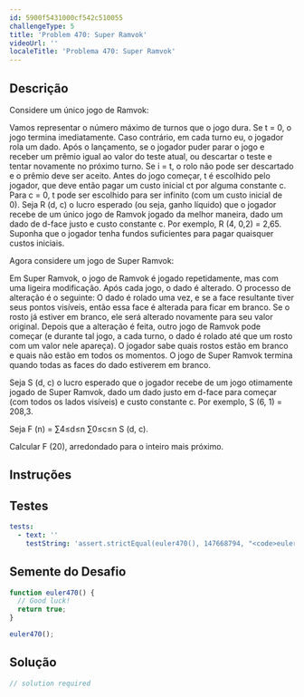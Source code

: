 ```yaml
---
id: 5900f5431000cf542c510055
challengeType: 5
title: 'Problem 470: Super Ramvok'
videoUrl: ''
localeTitle: 'Problema 470: Super Ramvok'
---
```


## Descrição
<section id="description"> Considere um único jogo de Ramvok: <p> Vamos representar o número máximo de turnos que o jogo dura. Se t = 0, o jogo termina imediatamente. Caso contrário, em cada turno eu, o jogador rola um dado. Após o lançamento, se o jogador puder parar o jogo e receber um prêmio igual ao valor do teste atual, ou descartar o teste e tentar novamente no próximo turno. Se i = t, o rolo não pode ser descartado e o prêmio deve ser aceito. Antes do jogo começar, t é escolhido pelo jogador, que deve então pagar um custo inicial ct por alguma constante c. Para c = 0, t pode ser escolhido para ser infinito (com um custo inicial de 0). Seja R (d, c) o lucro esperado (ou seja, ganho líquido) que o jogador recebe de um único jogo de Ramvok jogado da melhor maneira, dado um dado de d-face justo e custo constante c. Por exemplo, R (4, 0,2) = 2,65. Suponha que o jogador tenha fundos suficientes para pagar quaisquer custos iniciais. </p><p> Agora considere um jogo de Super Ramvok: </p><p> Em Super Ramvok, o jogo de Ramvok é jogado repetidamente, mas com uma ligeira modificação. Após cada jogo, o dado é alterado. O processo de alteração é o seguinte: O dado é rolado uma vez, e se a face resultante tiver seus pontos visíveis, então essa face é alterada para ficar em branco. Se o rosto já estiver em branco, ele será alterado novamente para seu valor original. Depois que a alteração é feita, outro jogo de Ramvok pode começar (e durante tal jogo, a cada turno, o dado é rolado até que um rosto com um valor nele apareça). O jogador sabe quais rostos estão em branco e quais não estão em todos os momentos. O jogo de Super Ramvok termina quando todas as faces do dado estiverem em branco. </p><p> Seja S (d, c) o lucro esperado que o jogador recebe de um jogo otimamente jogado de Super Ramvok, dado um dado justo em d-face para começar (com todos os lados visíveis) e custo constante c. Por exemplo, S (6, 1) = 208,3. </p><p> Seja F (n) = ∑4≤d≤n ∑0≤c≤n S (d, c). </p><p> Calcular F (20), arredondado para o inteiro mais próximo. </p></section>

## Instruções
<section id="instructions">
</section>

## Testes
<section id='tests'>

```yml
tests:
  - text: ''
    testString: 'assert.strictEqual(euler470(), 147668794, "<code>euler470()</code> should return 147668794.");'

```

</section>

## Semente do Desafio
<section id='challengeSeed'>

<div id='js-seed'>

```js
function euler470() {
  // Good luck!
  return true;
}

euler470();

```

</div>



</section>

## Solução
<section id='solution'>

```js
// solution required
```
</section>
